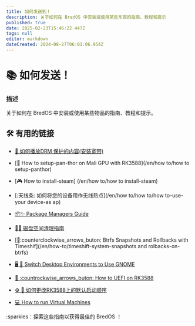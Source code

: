 ```yaml
---
title: 如何发送到！
description: 关于如何在 BredOS 中安装或使用某些东西的指南、教程和提示
published: true
date: 2025-02-23T15:46:22.447Z
tags: null
editor: markdown
dateCreated: 2024-08-27T06:01:06.954Z
---
```


# 📚 如何发送！

### **描述**

关于如何在 BredOS 中安装或使用某些物品的指南、教程和提示。

## 🛠️ 有用的链接

- [🎥 如何播放DRM 保护的内容(安装宽带)](/en/how-to/widevine-watch-drm-content)

- [🐾 How to setup-pan-thor on Mali GPU with RK3588](/en/how to/how to setup-panthor)

- [🎮 How to install-steam] (/en/how to/how to install-steam)

- [:天线条: 如何将您的设备用作无线热点](/en/how to/how to/how to-use-your device-as ap)

- [📦✨ Package Managers Guide](/en/how-to/package-management)

- [🧹💾 磁盘空间清理指南](/en/how-to/free-spacup)

- [📸:counterclockwise_arrows_buton: Btrfs Snapshots and Rollbacks with Timeshif](/en/how-to/timeshift-system-snapshots and rolbacks-on-btrfs)

- [🖥️ 🔄 Switch Desktop Environments to Use GNOME](/en/how-to/switch-desktop-environments)

- [💾 :countrockwise_arrows_buton: How to UEFI on RK3588](/en/how-to/update-uefi-rk3588)

- [⚙️ 📑 如何更改RK3588上的默认启动顺序](/en/how-to/change-boot-order-rk3588)

- [💻 How to run Virtual Machines](/en/how-to/run-vms)

:sparkles：探索这些指南以获得最佳的 BredOS ！